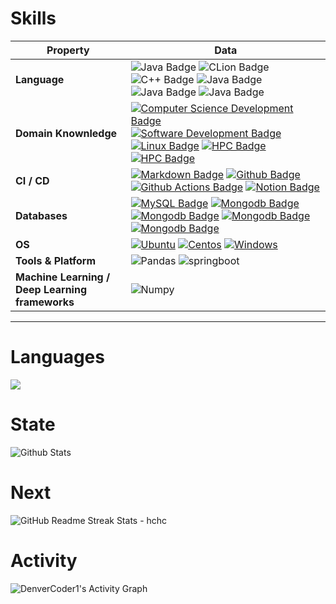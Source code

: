 # Skills

| Property                                        | Data                                                         |
| ----------------------------------------------- | ------------------------------------------------------------ |
| **Language**                                    | ![Java Badge](https://img.shields.io/badge/-Java-FF6600?style=flat&logo=Java)  ![CLion Badge](https://img.shields.io/badge/-Python%20-white?style=flat&logo=Python)  ![C++ Badge](https://img.shields.io/badge/-C++-3776AB?style=flat&logo=cplusplus) ![Java Badge](https://img.shields.io/badge/-Go%20-white?style=flat&logo=Go)  ![Java Badge](https://img.shields.io/badge/-Rust-3776AB?style=flat&logo=rust) ![Java Badge](https://img.shields.io/badge/-JavaScript-3776AB?style=flat&logo=JavaScript) |
| **Domain Knownledge**                           | [![Computer Science Development Badge](https://img.shields.io/badge/-CS-FAB040?style=flat&logo=cs&Color=white)](https://github.com/search?q=user%3ABEPb&type=Repositories)   [![Software Development Badge](https://img.shields.io/badge/-SE-FFCCFF?style=flat&logoColor=white)](https://github.com/search?q=user%3ABEPb&type=Repositories)   [![Linux Badge](https://img.shields.io/badge/-Linux-FF6600?style=flat&logoColor=white)](https://github.com/cyqcw) [![HPC Badge](https://img.shields.io/badge/-RPC-0066FF?style=flat&logoColor=white)](https://github.com/search?q=user%3ABEPb&type=Repositories)[![HPC Badge](https://img.shields.io/badge/-DDD-366FF?style=flat&logoColor=white)](https://github.com/search?q=user%3ABEPb&type=Repositories) |
| **CI / CD**                                     | [![Markdown Badge](https://img.shields.io/badge/-Markdown-2088FF?style=flat&logo=Markdown&logoColor=white)](https://github.com/cyqcw) [![Github Badge](https://img.shields.io/badge/-Github%20-2088FF?style=flat&logo=Github&logoColor=white)](https://github.com/cyqcw) [![Github Actions Badge](https://img.shields.io/badge/-Git%20-2088FF?style=flat&logo=Git&logoColor=white)](https://github.com/cyqcw) [![Notion Badge](https://img.shields.io/badge/-Notion%20-2088FF?style=flat&logo=Notion&logoColor=white)](https://github.com/cyqcw) |
| **Databases**                                   | [![MySQL Badge](https://img.shields.io/badge/-MySQL%20-2b5d80?style=flat&logo=mysql&logoColor=fff)](https://github.com/cyqcw) [![Mongodb Badge](https://img.shields.io/badge/-MongoDB%20-white?style=flat&logo=mongodb&logoColor=00684A)](https://github.com/cyqcw) [![Mongodb Badge](https://img.shields.io/badge/-ClickHouse%20-white?style=flat&logo=clickhouse)](https://github.com/cyqcw) [![Mongodb Badge](https://img.shields.io/badge/-Redis%20-white?style=flat&logo=redis)](https://github.com/cyqcw) [![Mongodb Badge](https://img.shields.io/badge/-ElasticSearch-3776AB?style=flat&logo=elasticsearch)](https://github.com/cyqcw) |
| **OS**                                          | [![Ubuntu](https://img.shields.io/badge/-Ubuntu-black?style=flat&logo=ubuntu&logoColor=E95420)](https://github.com/cyqcw)  [![Centos](https://img.shields.io/badge/-Centos-black?style=flat&logo=centos&logoColor=0078D4)](https://github.com/cyqcw) [![Windows](https://img.shields.io/badge/-Windows-black?style=flat&logo=windows&logoColor=0078D4)](https://github.com/cyqcw) |
| **Tools & Platform**                            | ![Pandas](https://img.shields.io/badge/Pandas-FFCC99?style=for-the-badge&logo=Pandas&logoColor=white)  ![springboot](https://img.shields.io/badge/springboot-6666FF?style=for-the-badge&logo=springboot&logoColor=white) |
| **Machine Learning / Deep Learning frameworks** | ![Numpy](https://img.shields.io/badge/Numpy-CCCCFF?style=for-the-badge&logo=Numpy&logoColor=white) |

---

# Languages

<img src="https://github-readme-stats.vercel.app/api/top-langs/?username=cyqcw&hide=javascript,html,ASP.NET,css,shaderlab,hlsl"/>

<!-- &layout=compact -->



# State



![Github Stats](https://github-readme-stats.vercel.app/api?username=cyqcw&show_icons=true&theme=transparent&count_private=true&include_all_commits=true)

# Next

​    <img src="https://github-readme-streak-stats.herokuapp.com/?user=cyqcw" alt="GitHub Readme Streak Stats - hchc"></img>



# Activity

<img alt="DenverCoder1's Activity Graph" src="https://github-readme-activity-graph.vercel.app/graph/?username=cyqcw&theme=dracula" />
